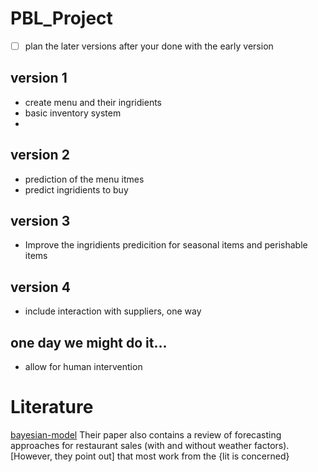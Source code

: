 # PBL_Project
- [ ] plan the later versions after your done with the early version 
## version 1
- create menu and their ingridients
- basic inventory system 
- 

## version 2
- prediction of the menu itmes
- predict ingridients to buy

## version 3 
- Improve the ingridients predicition for seasonal items and perishable items 

## version 4
- include interaction with suppliers, one way 

## one day we might do it...
-  allow for human intervention


# Literature
[bayesian-model](https://www.sciencedirect.com/science/article/pii/S0169207021001011 )
Their paper also contains a review of forecasting approaches for restaurant sales (with and without weather factors). [However, they point out] that most work from the {lit is concerned}


